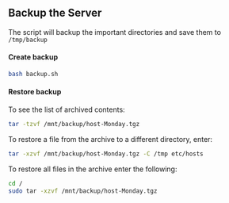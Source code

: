 ## Backup the Server

The script will backup the important directories and save them to `/tmp/backup`


#### Create backup
```sh
bash backup.sh
```


#### Restore backup
To see the list of archived contents:
```sh
tar -tzvf /mnt/backup/host-Monday.tgz
```

To restore a file from the archive to a different directory, enter:

```sh
tar -xzvf /mnt/backup/host-Monday.tgz -C /tmp etc/hosts
```

To restore all files in the archive enter the following:

```sh
cd /
sudo tar -xzvf /mnt/backup/host-Monday.tgz
```
